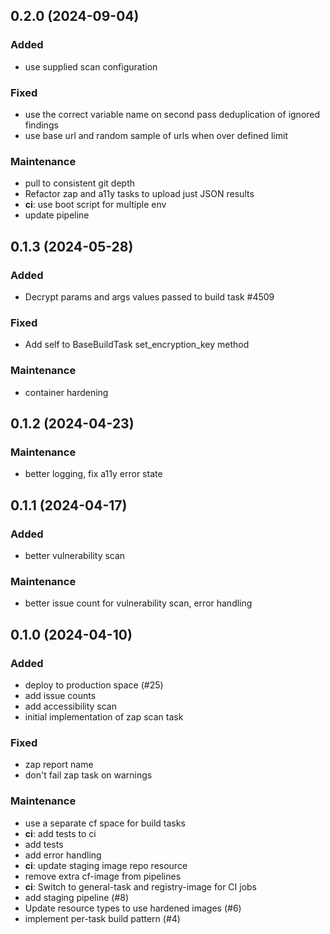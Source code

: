 ## 0.2.0 (2024-09-04)

### Added

- use supplied scan configuration

### Fixed

- use the correct variable name on second pass deduplication of ignored findings
- use base url and random sample of urls when over defined limit

### Maintenance

- pull to consistent git depth
- Refactor zap and a11y tasks to upload just JSON results
- **ci**: use boot script for multiple env
- update pipeline

## 0.1.3 (2024-05-28)

### Added

- Decrypt params and args values passed to build task #4509

### Fixed

- Add self to BaseBuildTask set_encryption_key method

### Maintenance

- container hardening

## 0.1.2 (2024-04-23)

### Maintenance

- better logging, fix a11y error state

## 0.1.1 (2024-04-17)

### Added

- better vulnerability scan

### Maintenance

- better issue count for vulnerability scan, error handling

## 0.1.0 (2024-04-10)

### Added

- deploy to production space (#25)
- add issue counts
- add accessibility scan
- initial implementation of zap scan task

### Fixed

- zap report name
- don't fail zap task on warnings

### Maintenance

- use a separate cf space for build tasks
- **ci**: add tests to ci
- add tests
- add error handling
- **ci**: update staging image repo resource
- remove extra cf-image from pipelines
- **ci**: Switch to general-task and registry-image for CI jobs
- add staging pipeline (#8)
- Update resource types to use hardened images (#6)
- implement per-task build pattern (#4)
